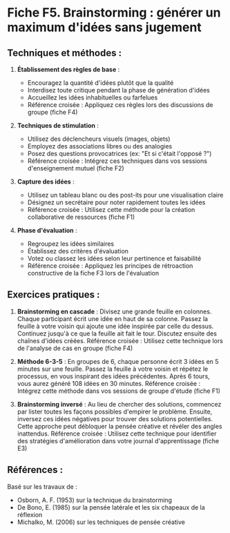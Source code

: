 # Fiche F5. Brainstorming : générer un maximum d'idées sans jugement

## Techniques et méthodes :

1. **Établissement des règles de base** :
   - Encouragez la quantité d'idées plutôt que la qualité
   - Interdisez toute critique pendant la phase de génération d'idées
   - Accueillez les idées inhabituelles ou farfelues
   - Référence croisée : Appliquez ces règles lors des discussions de groupe (fiche F4)

2. **Techniques de stimulation** :
   - Utilisez des déclencheurs visuels (images, objets)
   - Employez des associations libres ou des analogies
   - Posez des questions provocatrices (ex: "Et si c'était l'opposé ?")
   - Référence croisée : Intégrez ces techniques dans vos sessions d'enseignement mutuel (fiche F2)

3. **Capture des idées** :
   - Utilisez un tableau blanc ou des post-its pour une visualisation claire
   - Désignez un secrétaire pour noter rapidement toutes les idées
   - Référence croisée : Utilisez cette méthode pour la création collaborative de ressources (fiche F1)

4. **Phase d'évaluation** :
   - Regroupez les idées similaires
   - Établissez des critères d'évaluation
   - Votez ou classez les idées selon leur pertinence et faisabilité
   - Référence croisée : Appliquez les principes de rétroaction constructive de la fiche F3 lors de l'évaluation

## Exercices pratiques :

1. **Brainstorming en cascade** :
   Divisez une grande feuille en colonnes. Chaque participant écrit une idée en haut de sa colonne. Passez la feuille à votre voisin qui ajoute une idée inspirée par celle du dessus. Continuez jusqu'à ce que la feuille ait fait le tour. Discutez ensuite des chaînes d'idées créées.
   Référence croisée : Utilisez cette technique lors de l'analyse de cas en groupe (fiche F4)

2. **Méthode 6-3-5** :
   En groupes de 6, chaque personne écrit 3 idées en 5 minutes sur une feuille. Passez la feuille à votre voisin et répétez le processus, en vous inspirant des idées précédentes. Après 6 tours, vous aurez généré 108 idées en 30 minutes.
   Référence croisée : Intégrez cette méthode dans vos sessions de groupe d'étude (fiche F1)

3. **Brainstorming inversé** :
   Au lieu de chercher des solutions, commencez par lister toutes les façons possibles d'empirer le problème. Ensuite, inversez ces idées négatives pour trouver des solutions potentielles. Cette approche peut débloquer la pensée créative et révéler des angles inattendus.
   Référence croisée : Utilisez cette technique pour identifier des stratégies d'amélioration dans votre journal d'apprentissage (fiche E3)

## Références :

Basé sur les travaux de :
- Osborn, A. F. (1953) sur la technique du brainstorming
- De Bono, E. (1985) sur la pensée latérale et les six chapeaux de la réflexion
- Michalko, M. (2006) sur les techniques de pensée créative